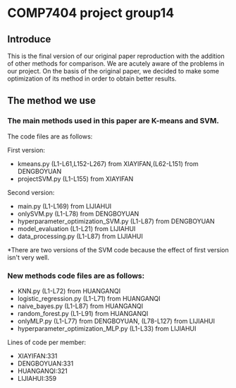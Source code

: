 # COMP7404 project group14
## Introduce
This is the final version of our original paper reproduction with the addition of other methods for comparison. 
We are acutely aware of the problems in our project. On the basis of the original paper, we decided to make some optimization of its method in order to obtain better results.
## The method we use
### The main methods used in this paper are K-means and SVM.
The code files are as follows:

First version:

- kmeans.py (L1-L61,L152-L267) from XIAYIFAN,(L62-L151) from DENGBOYUAN
- projectSVM.py (L1-L155) from XIAYIFAN

Second version:

- main.py (L1-L169) from LIJIAHUI
- onlySVM.py (L1-L78) from DENGBOYUAN
- hyperparameter_optimization_SVM.py (L1-L87) from DENGBOYUAN
- model_evaluation (L1-L21) from LIJIAHUI
- data_processing.py (L1-L87) from LIJIAHUI

*There are two versions of the SVM code because the effect of first version isn't very well.

### New methods code files are as follows:
- KNN.py (L1-L72) from HUANGANQI
- logistic_regression.py (L1-L71) from HUANGANQI
- naive_bayes.py (L1-L87) from HUANGANQI
- random_forest.py (L1-L91) from HUANGANQI
- onlyMLP.py (L1-L77) from DENGBOYUAN, (L78-L127) from LIJIAHUI
- hyperparameter_optimization_MLP.py (L1-L33) from LIJIAHUI

Lines of code per member:
- XIAYIFAN:331
- DENGBOYUAN:331
- HUANGANQI:321
- LIJIAHUI:359
